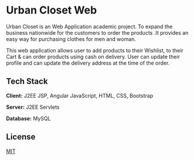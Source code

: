 
# Urban Closet Web

Urban Closet is an Web Application academic project. To expand the business nationwide for the customers to order the
products .It provides an easy way for purchasing clothes for men and
woman.

This web application allows user to add products to their
Wishlist, to their Cart & can order products using cash on delivery.
User can update their profile and can update the delivery address at the
time of the order.








## Tech Stack

**Client:** J2EE JSP, Angular JavaScript, HTML, CSS, Bootstrap 

**Server:** J2EE Servlets

**Database:** MySQL


## License

[MIT](https://choosealicense.com/licenses/mit/)


